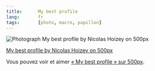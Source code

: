 ```yaml
--- 
title:      My best profile 
lang:       fr 
tags:       [photo, macro, papillon]
---
```


<div class="pixels-photo">
  <p><img src="https://drscdn.500px.org/photo/6338106/m%3D900/b573c5faad0e76d1d7163101ce8bf92a" alt="Photograph My best profile by Nicolas Hoizey on 500px"></p>
  <a href="https://500px.com/photo/6338106/my-best-profile-by-nicolas-hoizey">My best profile by Nicolas Hoizey on 500px</a>
</div>
<script type="text/javascript" src="https://500px.com/embed.js"></script>

Vous pouvez voir et aimer [« My best profile » sur 500px](http://500px.com/photo/6338106).

